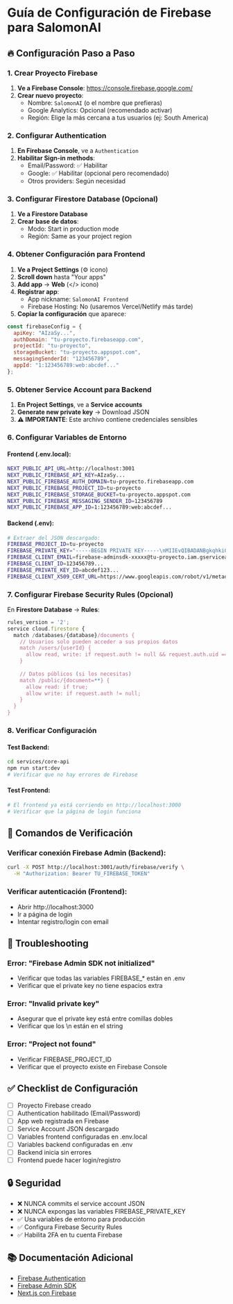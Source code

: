 # Guía de Configuración de Firebase para SalomonAI

## 🔥 Configuración Paso a Paso

### 1. Crear Proyecto Firebase

1. **Ve a Firebase Console**: https://console.firebase.google.com/
2. **Crear nuevo proyecto**:
   - Nombre: `SalomonAI` (o el nombre que prefieras)
   - Google Analytics: Opcional (recomendado activar)
   - Región: Elige la más cercana a tus usuarios (ej: South America)

### 2. Configurar Authentication

1. **En Firebase Console**, ve a `Authentication`
2. **Habilitar Sign-in methods**:
   - Email/Password: ✅ Habilitar
   - Google: ✅ Habilitar (opcional pero recomendado)
   - Otros providers: Según necesidad

### 3. Configurar Firestore Database (Opcional)

1. **Ve a Firestore Database**
2. **Crear base de datos**:
   - Modo: Start in production mode
   - Región: Same as your project region

### 4. Obtener Configuración para Frontend

1. **Ve a Project Settings** (⚙️ icono)
2. **Scroll down** hasta "Your apps"
3. **Add app** → **Web** (</> icono)
4. **Registrar app**:
   - App nickname: `SalomonAI Frontend`
   - Firebase Hosting: No (usaremos Vercel/Netlify más tarde)
5. **Copiar la configuración** que aparece:

```javascript
const firebaseConfig = {
  apiKey: "AIzaSy...",
  authDomain: "tu-proyecto.firebaseapp.com",
  projectId: "tu-proyecto",
  storageBucket: "tu-proyecto.appspot.com",
  messagingSenderId: "123456789",
  appId: "1:123456789:web:abcdef..."
};
```

### 5. Obtener Service Account para Backend

1. **En Project Settings**, ve a **Service accounts**
2. **Generate new private key** → Download JSON
3. **⚠️ IMPORTANTE**: Este archivo contiene credenciales sensibles

### 6. Configurar Variables de Entorno

#### Frontend (.env.local):
```bash
NEXT_PUBLIC_API_URL=http://localhost:3001
NEXT_PUBLIC_FIREBASE_API_KEY=AIzaSy...
NEXT_PUBLIC_FIREBASE_AUTH_DOMAIN=tu-proyecto.firebaseapp.com
NEXT_PUBLIC_FIREBASE_PROJECT_ID=tu-proyecto
NEXT_PUBLIC_FIREBASE_STORAGE_BUCKET=tu-proyecto.appspot.com
NEXT_PUBLIC_FIREBASE_MESSAGING_SENDER_ID=123456789
NEXT_PUBLIC_FIREBASE_APP_ID=1:123456789:web:abcdef...
```

#### Backend (.env):
```bash
# Extraer del JSON descargado:
FIREBASE_PROJECT_ID=tu-proyecto
FIREBASE_PRIVATE_KEY="-----BEGIN PRIVATE KEY-----\nMIIEvQIBADANBgkqhkiG9w0BAQEFAASCBKcwggSjAgEAAoIBAQC...\n-----END PRIVATE KEY-----\n"
FIREBASE_CLIENT_EMAIL=firebase-adminsdk-xxxxx@tu-proyecto.iam.gserviceaccount.com
FIREBASE_CLIENT_ID=123456789...
FIREBASE_PRIVATE_KEY_ID=abcdef123...
FIREBASE_CLIENT_X509_CERT_URL=https://www.googleapis.com/robot/v1/metadata/x509/firebase-adminsdk-xxxxx%40tu-proyecto.iam.gserviceaccount.com
```

### 7. Configurar Firebase Security Rules (Opcional)

En **Firestore Database** → **Rules**:

```javascript
rules_version = '2';
service cloud.firestore {
  match /databases/{database}/documents {
    // Usuarios solo pueden acceder a sus propios datos
    match /users/{userId} {
      allow read, write: if request.auth != null && request.auth.uid == userId;
    }
    
    // Datos públicos (si los necesitas)
    match /public/{document=**} {
      allow read: if true;
      allow write: if request.auth != null;
    }
  }
}
```

### 8. Verificar Configuración

#### Test Backend:
```bash
cd services/core-api
npm run start:dev
# Verificar que no hay errores de Firebase
```

#### Test Frontend:
```bash
# El frontend ya está corriendo en http://localhost:3000
# Verificar que la página de login funciona
```

## 🔧 Comandos de Verificación

### Verificar conexión Firebase Admin (Backend):
```bash
curl -X POST http://localhost:3001/auth/firebase/verify \
  -H "Authorization: Bearer TU_FIREBASE_TOKEN"
```

### Verificar autenticación (Frontend):
- Abrir http://localhost:3000
- Ir a página de login
- Intentar registro/login con email

## 🚨 Troubleshooting

### Error: "Firebase Admin SDK not initialized"
- Verificar que todas las variables FIREBASE_* están en .env
- Verificar que el private key no tiene espacios extra

### Error: "Invalid private key"
- Asegurar que el private key está entre comillas dobles
- Verificar que los \n están en el string

### Error: "Project not found"
- Verificar FIREBASE_PROJECT_ID
- Verificar que el proyecto existe en Firebase Console

## ✅ Checklist de Configuración

- [ ] Proyecto Firebase creado
- [ ] Authentication habilitado (Email/Password)
- [ ] App web registrada en Firebase
- [ ] Service Account JSON descargado
- [ ] Variables frontend configuradas en .env.local
- [ ] Variables backend configuradas en .env
- [ ] Backend inicia sin errores
- [ ] Frontend puede hacer login/registro

## 🔒 Seguridad

- ❌ NUNCA commits el service account JSON
- ❌ NUNCA expongas las variables FIREBASE_PRIVATE_KEY
- ✅ Usa variables de entorno para producción
- ✅ Configura Firebase Security Rules
- ✅ Habilita 2FA en tu cuenta Firebase

## 📚 Documentación Adicional

- [Firebase Authentication](https://firebase.google.com/docs/auth)
- [Firebase Admin SDK](https://firebase.google.com/docs/admin/setup)
- [Next.js con Firebase](https://firebase.google.com/docs/web/setup)
